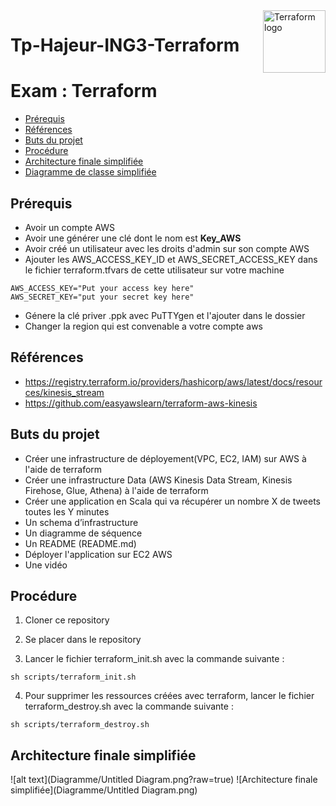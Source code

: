 <a >
    <img src="https://upload.wikimedia.org/wikipedia/fr/1/11/EPISEN.JPG" alt="Terraform logo" title="Terraform" align="right" height="100" />
</a>


# Tp-Hajeur-ING3-Terraform

# Exam : Terraform

- [Prérequis](#prérequis)
- [Références](#références)
- [Buts du projet](#buts-du-projet)
- [Procédure](#procédure)
- [Architecture finale simplifiée](#architecture-finale-simplifiée)
- [Diagramme de classe simplifiée](#Diagramme-de-classe-simplifiée)

## Prérequis
- Avoir un compte AWS
- Avoir une générer une clé dont le nom est **Key_AWS**
- Avoir créé un utilisateur avec les droits d'admin sur son compte AWS
- Ajouter les AWS_ACCESS_KEY_ID et AWS_SECRET_ACCESS_KEY dans le fichier terraform.tfvars de cette utilisateur sur votre machine
```
AWS_ACCESS_KEY="Put your access key here"
AWS_SECRET_KEY="put your secret key here"
```
- Génere la clé priver .ppk avec PuTTYgen et l'ajouter dans le dossier
- Changer la region qui est convenable a votre compte aws


## Références
- https://registry.terraform.io/providers/hashicorp/aws/latest/docs/resources/kinesis_stream
- https://github.com/easyawslearn/terraform-aws-kinesis

## Buts du projet
- Créer  une infrastructure de déployement(VPC, EC2, IAM) sur AWS à l'aide de terraform
- Créer  une infrastructure Data (AWS Kinesis Data Stream, Kinesis Firehose, Glue, Athena)  à l'aide de terraform
- Créer une application en Scala qui va récupérer un nombre X de tweets toutes les Y minutes
- Un schema d’infrastructure
- Un diagramme de séquence
- Un README (README.md)
- Déployer  l'application sur EC2 AWS
- Une vidéo


## Procédure
1. Cloner ce repository 
2. Se placer dans le repository

3. Lancer le fichier terraform_init.sh avec la commande suivante :
```
sh scripts/terraform_init.sh
```
4. Pour supprimer les ressources créées avec terraform, lancer le fichier terraform_destroy.sh avec la commande suivante :
```
sh scripts/terraform_destroy.sh
```

## Architecture finale simplifiée
![alt text](Diagramme/Untitled Diagram.png?raw=true)
![Architecture finale simplifiée](Diagramme/Untitled Diagram.png)



